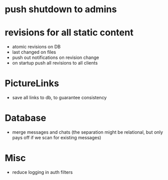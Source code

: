 # push shutdown to admins

# revisions for all static content
* atomic revisions on DB
* last changed on files
* push out notifications on revision change
* on startup push all revisions to all clients

# PictureLinks
* save all links to db, to guarantee consistency

# Database
* merge messages and chats (the separation might be relational, but only pays off if we scan for existing messages)

# Misc
* reduce logging in auth filters